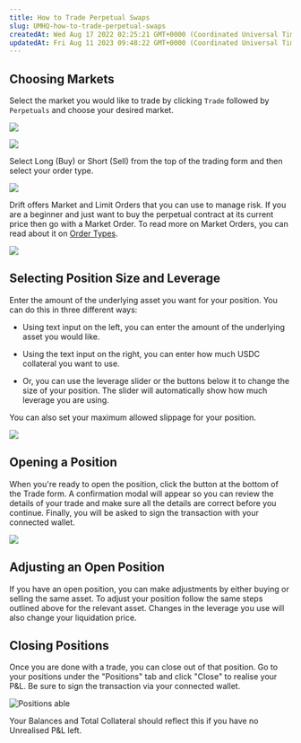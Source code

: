 ```yaml
---
title: How to Trade Perpetual Swaps
slug: UMHQ-how-to-trade-perpetual-swaps
createdAt: Wed Aug 17 2022 02:25:21 GMT+0000 (Coordinated Universal Time)
updatedAt: Fri Aug 11 2023 09:48:22 GMT+0000 (Coordinated Universal Time)
---
```


## Choosing Markets

Select the market you would like to trade by clicking `Trade` followed by `Perpetuals` and choose your desired market.

![](../../static/assets/2nJN8GJEzu7Jk0xzK49CM_screenshot-2023-08-11-at-114725.png)

![](../../static/assets/w7WFaS0-c9hZGlO6qJI-c_screenshot-2023-08-11-at-113644.png)

Select Long (Buy) or Short (Sell) from the top of the trading form and then select your order type.

![](../../static/assets/EkKqbHy0IVwyVgHpIsPLW_screenshot-2023-08-11-at-113800.png)

Drift offers Market and Limit Orders that you can use to manage risk. If you are a beginner and just want to buy the perpetual contract at its current price then go with a Market Order. To read more on Market Orders, you can read about it on [Order Types](<../Trading/6 Order Types.md>).

![](../../static/assets/i1GlHgcBaJMWNeK3cyZMS_screenshot-2023-08-11-at-114239.png)

## Selecting Position Size and Leverage

Enter the amount of the underlying asset you want for your position. You can do this in three different ways:

-   Using text input on the left, you can enter the amount of the underlying asset you would like.

-   Using the text input on the right, you can enter how much USDC collateral you want to use.

-   Or, you can use the leverage slider or the buttons below it to change the size of your position. The slider will automatically show how much leverage you are using.&#x20;

You can also set your maximum allowed slippage for your position.

![](../../static/assets/oVGN1AXZXFr-YJfJUXwVB_screenshot-2023-08-11-at-114406.png)

## Opening a Position

When you're ready to open the position, click the button at the bottom of the Trade form. A confirmation modal will appear so you can review the details of your trade and make sure all the details are correct before you continue. Finally, you will be asked to sign the transaction with your connected wallet.

![](../../static/assets/nXvS7rV7f-Nsca2lJTW5M_screenshot-2023-08-11-at-114513.png)

## Adjusting an Open Position

If you have an open position, you can make adjustments by either buying or selling the same asset. To adjust your position follow the same steps outlined above for the relevant asset. Changes in the leverage you use will also change your liquidation price.

## Closing Positions

Once you are done with a trade, you can close out of that position. Go to your positions under the "Positions" tab and click "Close" to realise your P\&L. Be sure to sign the transaction via your connected wallet.

![Positions able](../../static/assets/w8fFq1mLC3VeMXnnQp0jC_image.png)

Your Balances and Total Collateral should reflect this if you have no Unrealised P\&L left.
